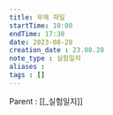 ```yaml
---
title: 무제 파일
startTime: 10:00
endTime: 17:30
date: 2023-08-28
creation_date : 23.08.28
note_type : 실험일지
aliases : 
tags : []
---
```


Parent : [[_실험일지]]